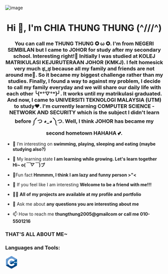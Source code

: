 ![image](https://github.com/user-attachments/assets/e2039df2-1091-451e-8074-dd91b56dab5b)
<h1 align="center">Hi 👋, I'm CHIA THUNG THUNG (^///^)</h1>
<h3 align="center">You can call me THUNG THUNG ✪ ω ✪. I'm from NEGERI SEMBILAN but I came to JOHOR for study after my secondary school. Interesting right!🤣 Initially I was studied at KOLEJ MATRIKULASI KEJURUTERAAN JOHOR (KMKJ). I felt homesick very much ಥ_ಥ because all my family and friends are not around me🥲. So it became my biggest challenge rather than my studies. Finally, I found a way to against my problem, I decide to call my family everyday and we will share our daily life with each other ╰(*°▽°*)╯. It works until my matrikulasi graduated. And now, I came to UNIVERSITI TEKNOLOGI MALAYSIA (UTM) to study❤️. I'm currently learning COMPUTER SCIENCE - NETWORK AND SECURITY which is the subject I didn't learn before ༼ つ ◕_◕ ༽つ. Well, I think JOHOR has became my second hometown HAHAHA 💕.</h3>


- 🔭 I’m interesting on **swimming, playing, sleeping and eating (maybe studying also?)** 

- 🌱 My learning state **I am learning while growing. Let's learn together  Hi~ o(*￣▽￣*)ブ**

- 👯Fun fact **Hmmmm, I think I am lazy and funny person >"<**

- 🤝 If you feel like I am interesting **Welcome to be a friend with me!!!** 

- 👨‍💻 **All of my projects are available at my profile and portfolio**

- 💬 Ask me about **any questions you are interesting about me**

- 📫 How to reach me **thungthung2005@gmailcom or call me 010-5501216**

<h3 align="left"> THAT'S ALL ABOUT ME~ </h3>
<p align="left">
</p>

<h3 align="left">Languages and Tools:</h3>
<p align="left"> <a href="https://www.w3schools.com/cpp/" target="_blank" rel="noreferrer"> <img src="https://raw.githubusercontent.com/devicons/devicon/master/icons/cplusplus/cplusplus-original.svg" alt="cplusplus" width="40" height="40"/> </a> </p>
